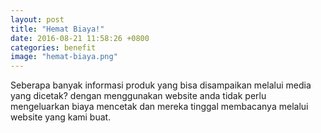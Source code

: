 ```yaml
---
layout: post
title: "Hemat Biaya!"
date: 2016-08-21 11:58:26 +0800
categories: benefit
image: "hemat-biaya.png"
---
```


Seberapa banyak informasi produk yang bisa disampaikan melalui media yang dicetak? dengan menggunakan website anda tidak perlu mengeluarkan biaya mencetak dan mereka tinggal membacanya melalui website yang kami buat.